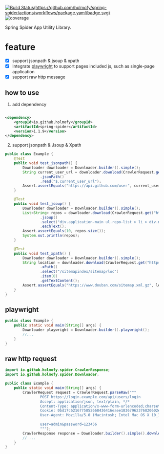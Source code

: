 [![Build Status(https://github.com/holmofy/spring-spider/actions/workflows/package.yaml/badge.svg)](https://github.com/holmofy/spring-spider/actions/workflows/package.yaml/badge.svg)](https://repo1.maven.org/maven2/io/github/holmofy/spring-spider)
![coverage](https://github.com/holmofy/spring-spider/actions/workflows/coverage.yaml/badge.svg)

Spring Spider App Utility Library.

# feature

* [x] support jsonpath & jsoup & xpath
* [x] Integrate [playwright](https://github.com/microsoft/playwright-java) to support pages included js, such as
  single-page application
* [x] support raw http message

## how to use

1. add dependency

```xml

<dependency>
    <groupId>io.github.holmofy</groupId>
    <artifactId>spring-spider</artifactId>
    <version>1.1.9</version>
</dependency>
```

2. support jsonpath & Jsoup & Xpath

```java
public class Example {
    @Test
    public void test_jsonpath() {
        Downloader downloader = Downloader.builder().simple();
        String current_user_url = downloader.download(CrawlerRequest.get("https://api.github.com/").build())
                .jsonPath()
                .read("$.current_user_url");
        Assert.assertEquals("https://api.github.com/user", current_user_url);
    }

    @Test
    public void test_jsoup() {
        Downloader downloader = Downloader.builder().simple();
        List<String> repos = downloader.download(CrawlerRequest.get("https://github.com/search?q=spider").build())
                .jsoup()
                .select("div.application-main ul.repo-list > li > div.mt-n1.flex-auto > div.d-flex > div > a")
                .eachText();
        Assert.assertEquals(10, repos.size());
        System.out.println(repos);
    }

    @Test
    public void test_xpath() {
        Downloader downloader = Downloader.builder().simple();
        String location = downloader.download(CrawlerRequest.get("https://www.douban.com/sitemap_index.xml").build())
                .xPath()
                .select("/sitemapindex/sitemap/loc")
                .item(0)
                .getTextContent();
        Assert.assertEquals("https://www.douban.com/sitemap.xml.gz", location);
    }
}
```

## playwright

```java
public class Example {
    public static void main(String[] args) {
        Downloader playwright = Downloader.builder().playwright();
        //...
    }
}
```

## raw http request

```java
import io.github.holmofy.spider.CrawlerResponse;
import io.github.holmofy.spider.Downloader;

public class Example {
    public static void main(String[] args) {
        CrawlerRequest request = CrawlerRequest.parseRaw("""
                POST https://login.example.com/api/users/login
                Accept: application/json, text/plain, */*
                Content-Type: application/x-www-form-urlencoded;charset=UTF-8
                Cookie: 0bd17c6216775852668436416eaee18367962376820602ec6d9cbff1f07b4c
                User-Agent: Mozilla/5.0 (Macintosh; Intel Mac OS X 10_15_7) AppleWebKit/537.36
                      
                user=admin&password=123456
                """);
        CrawlerResponse response = Downloader.builder().simple().download(request);
        // ...
    }
}
```
